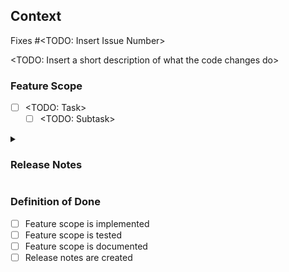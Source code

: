 ## Context

Fixes #<TODO: Insert Issue Number>

<TODO: Insert a short description of what the code changes do>

### Feature Scope

- [ ] <TODO: Task>
    - [ ] <TODO: Subtask>

<details>
<summary><h3>Release Notes</h3></summary>

<TODO: Insert release notes>

</details>

### Definition of Done

- [ ] Feature scope is implemented
- [ ] Feature scope is tested
- [ ] Feature scope is documented
- [ ] Release notes are created
